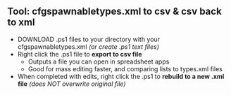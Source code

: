 ## Tool: cfgspawnabletypes.xml to csv  & csv back to xml

* DOWNLOAD .ps1 files to your directory with your cfgspawnabletypes.xml *(or create .ps1 text files)*
* Right click the .ps1 file to **export to csv file**
  *  Outputs a file you can open in spreadsheet apps
  *  Good for mass editing faster, and comparing lists to types.xml files
* When completed with edits, right click the .ps1 to **rebuild to a new .xml file** *(does NOT overwrite original file)*
